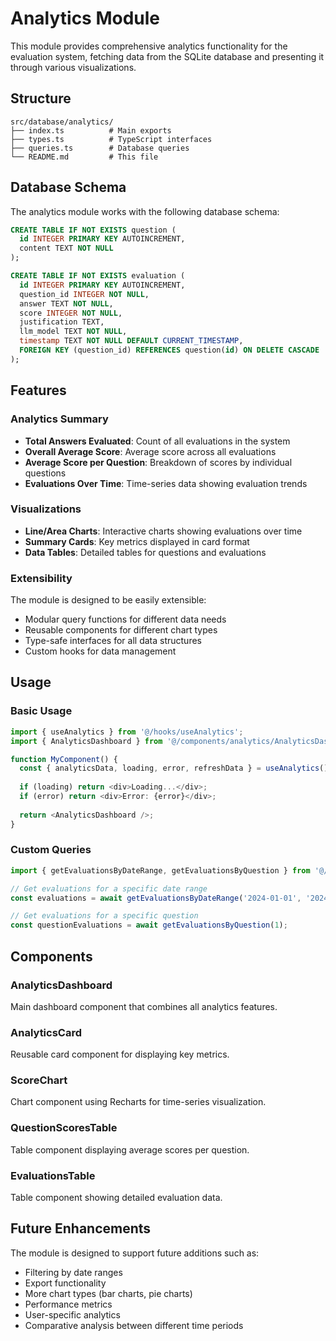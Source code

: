 # Analytics Module

This module provides comprehensive analytics functionality for the evaluation system, fetching data from the SQLite database and presenting it through various visualizations.

## Structure

```
src/database/analytics/
├── index.ts          # Main exports
├── types.ts          # TypeScript interfaces
├── queries.ts        # Database queries
└── README.md         # This file
```

## Database Schema

The analytics module works with the following database schema:

```sql
CREATE TABLE IF NOT EXISTS question (
  id INTEGER PRIMARY KEY AUTOINCREMENT,
  content TEXT NOT NULL
);

CREATE TABLE IF NOT EXISTS evaluation (
  id INTEGER PRIMARY KEY AUTOINCREMENT,
  question_id INTEGER NOT NULL,
  answer TEXT NOT NULL,
  score INTEGER NOT NULL,
  justification TEXT,
  llm_model TEXT NOT NULL,
  timestamp TEXT NOT NULL DEFAULT CURRENT_TIMESTAMP,
  FOREIGN KEY (question_id) REFERENCES question(id) ON DELETE CASCADE
);
```

## Features

### Analytics Summary
- **Total Answers Evaluated**: Count of all evaluations in the system
- **Overall Average Score**: Average score across all evaluations
- **Average Score per Question**: Breakdown of scores by individual questions
- **Evaluations Over Time**: Time-series data showing evaluation trends

### Visualizations
- **Line/Area Charts**: Interactive charts showing evaluations over time
- **Summary Cards**: Key metrics displayed in card format
- **Data Tables**: Detailed tables for questions and evaluations

### Extensibility
The module is designed to be easily extensible:
- Modular query functions for different data needs
- Reusable components for different chart types
- Type-safe interfaces for all data structures
- Custom hooks for data management

## Usage

### Basic Usage
```typescript
import { useAnalytics } from '@/hooks/useAnalytics';
import { AnalyticsDashboard } from '@/components/analytics/AnalyticsDashboard';

function MyComponent() {
  const { analyticsData, loading, error, refreshData } = useAnalytics();
  
  if (loading) return <div>Loading...</div>;
  if (error) return <div>Error: {error}</div>;
  
  return <AnalyticsDashboard />;
}
```

### Custom Queries
```typescript
import { getEvaluationsByDateRange, getEvaluationsByQuestion } from '@/database/analytics/queries';

// Get evaluations for a specific date range
const evaluations = await getEvaluationsByDateRange('2024-01-01', '2024-01-31');

// Get evaluations for a specific question
const questionEvaluations = await getEvaluationsByQuestion(1);
```

## Components

### AnalyticsDashboard
Main dashboard component that combines all analytics features.

### AnalyticsCard
Reusable card component for displaying key metrics.

### ScoreChart
Chart component using Recharts for time-series visualization.

### QuestionScoresTable
Table component displaying average scores per question.

### EvaluationsTable
Table component showing detailed evaluation data.

## Future Enhancements

The module is designed to support future additions such as:
- Filtering by date ranges
- Export functionality
- More chart types (bar charts, pie charts)
- Performance metrics
- User-specific analytics
- Comparative analysis between different time periods
